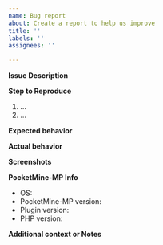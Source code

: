 ```yaml
---
name: Bug report
about: Create a report to help us improve
title: ''
labels: ''
assignees: ''

---
```


**Issue Description**
<!-- What have you experienced? write in this blank. -->

**Step to Reproduce**
<!-- How can I reproduce this bug? write in this blank. -->
1. ...
2. ...

**Expected behavior**
<!-- A clear and concise description of what you expected to happen. -->

**Actual behavior**
<!-- A clear and concise description of what you experienced. -->

**Screenshots**
<!-- If applicable, add screenshots to help explain your problem. -->

**PocketMine-MP Info**
<!-- Fork is not supported, if you report issue when you run this plugin in fork, it will be closed. -->
<!-- latest is not correct version name, provide a commit link -->
 - OS:
 - PocketMine-MP version:
 - Plugin version:
 - PHP version:

**Additional context or Notes**
<!-- Add any other context about the problem here. -->
